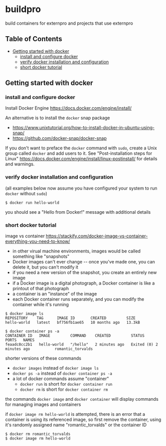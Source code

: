 # buildpro

build containers for externpro and projects that use externpro

## Table of Contents
- [Getting started with docker](#getting-started-with-docker)
  - [install and configure docker](#install-and-configure-docker)
  - [verify docker installation and configuration](#verify-docker-installation-and-configuration)
  - [short docker tutorial](#short-docker-tutorial)

## Getting started with docker

### install and configure docker

Install Docker Engine https://docs.docker.com/engine/install/

An alternative is to install the `docker` snap package
* https://www.unixtutorial.org/how-to-install-docker-in-ubuntu-using-snap/
* https://github.com/docker-snap/docker-snap

If you don't want to preface the `docker` command with `sudo`, create a Unix group called `docker` and add users to it.
See "Post-installation steps for Linux" https://docs.docker.com/engine/install/linux-postinstall/ for details and warnings.

### verify docker installation and configuration
(all examples below now assume you have configured your system to run `docker` without `sudo`)
```
$ docker run hello-world
```
you should see a "Hello from Docker!" message with additional details

### short docker tutorial
image vs container https://stackify.com/docker-image-vs-container-everything-you-need-to-know/
* in other virual machine environments, images would be called something like "snapshots"
* Docker images can't ever change -- once you've made one, you can delete it, but you can't modify it
* if you need a new version of the snapshot, you create an entirely new image
* if a Docker image is a digital photograph, a Docker container is like a printout of that photograph
* a container is an "instance" of the image
* each Docker container runs separately, and you can modify the container while it's running

```
$ docker image ls
REPOSITORY    TAG      IMAGE ID       CREATED         SIZE
hello-world   latest   bf756fb1ae65   10 months ago   13.3kB

$ docker container ps -a
CONTAINER ID   IMAGE         COMMAND    CREATED         STATUS                     PORTS   NAMES
feaadc8cc2b1   hello-world   "/hello"   2 minutes ago   Exited (0) 2 minutes ago           romantic_torvalds
```
shorter versions of these commands
* `docker images` instead of `docker image ls`
* `docker ps -a` instead of `docker container ps -a`
* a lot of docker commands assume "container"
  * `docker run` is short for `docker container run`
  * `docker rm` is short for `docker container rm`

the commands `docker image` and `docker container` will display commands for managing images and containers

if `docker image rm hello-world` is attempted, there is an error that a container is using its referenced image,
so first remove the container, using it's randomly assigned name "romantic_torvalds" or the container ID
```
$ docker rm romantic_torvalds
$ docker image rm hello-world
```
